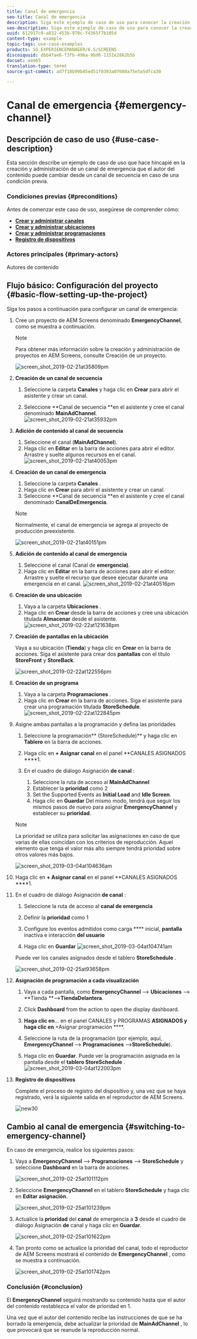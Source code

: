 ```yaml
---
title: Canal de emergencia
seo-title: Canal de emergencia
description: Siga este ejemplo de caso de uso para conocer la creación y administración de un canal de emergencia que el autor del contenido puede cambiar desde un canal de secuencia en caso de una condición previa.
seo-description: Siga este ejemplo de caso de uso para conocer la creación y administración de un canal de emergencia que el autor del contenido puede cambiar desde un canal de secuencia en caso de una condición previa.
uuid: 612917c9-a832-453b-970c-f4365f7b105d
content-type: example
topic-tags: use-case-examples
products: SG_EXPERIENCEMANAGER/6.5/SCREENS
discoiquuid: dbb4fae6-f3fb-496a-9bd6-1151e2862b5b
docset: aem65
translation-type: tm+mt
source-git-commit: ad7f18b99b45ed51f0393a0f608a75e5a5dfca30

---
```



# Canal de emergencia {#emergency-channel}

## Descripción de caso de uso {#use-case-description}

Esta sección describe un ejemplo de caso de uso que hace hincapié en la creación y administración de un canal de emergencia que el autor del contenido puede cambiar desde un canal de secuencia en caso de una condición previa.

### Condiciones previas {#preconditions}

Antes de comenzar este caso de uso, asegúrese de comprender cómo:

* **[Crear y administrar canales](managing-channels.md)**
* **[Crear y administrar ubicaciones](managing-locations.md)**
* **[Crear y administrar programaciones](managing-schedules.md)**
* **[Registro de dispositivos](device-registration.md)**

### Actores principales {#primary-actors}

Autores de contenido

## Flujo básico: Configuración del proyecto {#basic-flow-setting-up-the-project}

Siga los pasos a continuación para configurar un canal de emergencia:

1. Cree un proyecto de AEM Screens denominado **EmergencyChannel**, como se muestra a continuación.

   >[!NOTE]
   >
   >Para obtener más información sobre la creación y administración de proyectos en AEM Screens, consulte Creación de un proyecto.

   ![screen_shot_2019-02-21at35809pm](assets/screen_shot_2019-02-21at35809pm.png)

1. **Creación de un canal de secuencia**

   1. Seleccione la carpeta **Canales** y haga clic en **Crear** para abrir el asistente y crear un canal.

   1. Seleccione **Canal de secuencia **en el asistente y cree el canal denominado **MainAdChannel**.
   ![screen_shot_2019-02-21at35932pm](assets/screen_shot_2019-02-21at35932pm.png)

1. **Adición de contenido al canal de secuencia**

   1. Seleccione el canal (**MainAdChannel**).
   1. Haga clic en **Editar** en la barra de acciones para abrir el editor. Arrastre y suelte algunos recursos en el canal.
   ![screen_shot_2019-02-21at40053pm](assets/screen_shot_2019-02-21at40053pm.png)

1. **Creación de un canal de emergencia**

   1. Seleccione la carpeta **Canales** .
   1. Haga clic en **Crear** para abrir el asistente y crear un canal.
   1. Seleccione **Canal de secuencia **en el asistente y cree el canal denominado **CanalDeEmergencia**.
   >[!NOTE]
   >
   >Normalmente, el canal de emergencia se agrega al proyecto de producción preexistente.

   ![screen_shot_2019-02-21at40151pm](assets/screen_shot_2019-02-21at40151pm.png)

1. **Adición de contenido al canal de emergencia**

   1. Seleccione el canal (Canal de **emergencia)**.
   1. Haga clic en **Editar** en la barra de acciones para abrir el editor. Arrastre y suelte el recurso que desee ejecutar durante una emergencia en el canal.
   ![screen_shot_2019-02-21at40516pm](assets/screen_shot_2019-02-21at40516pm.png)

1. **Creación de una ubicación** 

   1. Vaya a la carpeta **Ubicaciones** .
   1. Haga clic en **Crear** desde la barra de acciones y cree una ubicación titulada **Almacenar** desde el asistente.
   ![screen_shot_2019-02-22at121638pm](assets/screen_shot_2019-02-22at121638pm.png)

1. **Creación de pantallas en la ubicación**

   Vaya a su ubicación (**Tienda**) y haga clic en **Crear** en la barra de acciones. Siga el asistente para crear dos **pantallas** con el título **StoreFront** y **StoreBack**.

   ![screen_shot_2019-02-22at122556pm](assets/screen_shot_2019-02-22at122556pm.png)

1. **Creación de un programa**

   1. Vaya a la carpeta **Programaciones** .
   1. Haga clic en **Crear** en la barra de acciones. Siga el asistente para crear una programación titulada **StoreSchedule**.
   ![screen_shot_2019-02-22at122845pm](assets/screen_shot_2019-02-22at122845pm.png)

1. Asigne ambas pantallas a la programación y defina las prioridades

   1. Seleccione la programación** (StoreSchedule)** y haga clic en **Tablero** en la barra de acciones.

   1. Haga clic en **+ Asignar canal** en el panel **CANALES ASIGNADOS ****1.

   1. En el cuadro de diálogo Asignación **de canal** :

      1. Seleccione la ruta de acceso al **MainAdChannel**
      1. Establecer la **prioridad** como 2
      1. Set the Supported Events as **Initial Load** and **Idle Screen**.
      1. Haga clic en **Guardar**
      Del mismo modo, tendrá que seguir los mismos pasos de nuevo para asignar **EmergencyChannel** y establecer su **prioridad**.
   >[!NOTE]
   >
   >La prioridad se utiliza para solicitar las asignaciones en caso de que varias de ellas coincidan con los criterios de reproducción. Aquel elemento que tenga el valor más alto siempre tendrá prioridad sobre otros valores más bajos.

   ![screen_shot_2019-03-04at104636am](assets/screen_shot_2019-03-04at104636am.png)

1. Haga clic en **+ Asignar canal** en el panel **CANALES ASIGNADOS ****1.

1. En el cuadro de diálogo Asignación **de canal** :

   1. Seleccione la ruta de acceso al **canal de emergencia**
   1. Definir la **prioridad** como 1

   1. Configure los eventos admitidos como carga **** inicial, **pantalla** inactiva e interacción **del usuario**

   1. Haga clic en **Guardar**
   ![screen_shot_2019-03-04at104741am](assets/screen_shot_2019-03-04at104741am.png)

   Puede ver los canales asignados desde el tablero **StoreSchedule** .

   ![screen_shot_2019-02-25at93658pm](assets/screen_shot_2019-02-25at93658pm.png)

1. **Asignación de programación a cada visualización**

   1. Vaya a cada pantalla, como **EmergencyChannel** —&gt; **Ubicaciones** —&gt; **Tienda **—&gt;**TiendaDelantera**.

   1. Click **Dashboard** from the action to open the display dashboard.
   1. **Haga clic en**... en el panel CANALES y PROGRAMAS **ASIGNADOS y haga clic en** +Asignar programación ****.

   1. Seleccione la ruta de la programación (por ejemplo, aquí, **EmergencyChannel** —&gt; **Programaciones** —&gt;**StoreSchedule**).

   1. Haga clic en **Guardar**.
   Puede ver la programación asignada en la pantalla desde el **tablero StoreSchedule** .
   ![screen_shot_2019-03-04at122003pm](assets/screen_shot_2019-03-04at122003pm.png)

1. **Registro de dispositivos**

   Complete el proceso de registro del dispositivo y, una vez que se haya registrado, verá la siguiente salida en el reproductor de AEM Screens.

   ![new30](assets/new30.gif)

## Cambio al canal de emergencia {#switching-to-emergency-channel}

En caso de emergencia, realice los siguientes pasos:

1. Vaya a **EmergencyChannel** —&gt; **Programaciones** —&gt; **StoreSchedule** y seleccione **Dashboard** en la barra de acciones.

   ![screen_shot_2019-02-25at101112pm](assets/screen_shot_2019-02-25at101112pm.png)

1. Seleccione **EmergencyChannel** en el tablero **StoreSchedule** y haga clic en **Editar asignación**.

   ![screen_shot_2019-02-25at101239pm](assets/screen_shot_2019-02-25at101239pm.png)

1. Actualice la **prioridad** del **canal** de emergencia a **3** desde el cuadro de diálogo Asignación **de** canal y haga clic en **Guardar**.

   ![screen_shot_2019-02-25at101622pm](assets/screen_shot_2019-02-25at101622pm.png)

1. Tan pronto como se actualice la prioridad del canal, todo el reproductor de AEM Screens mostrará el contenido de **EmergencyChannel** , como se muestra a continuación.

   ![screen_shot_2019-02-25at101742pm](assets/screen_shot_2019-02-25at101742pm.png)

### Conclusión {#conclusion}

El **EmergencyChannel** seguirá mostrando su contenido hasta que el autor del contenido restablezca el valor de prioridad en 1.

Una vez que el autor del contenido recibe las instrucciones de que se ha borrado la emergencia, debe actualizar la prioridad de **MainAdChannel** , lo que provocará que se reanude la reproducción normal.
